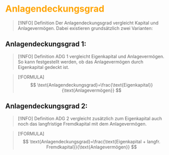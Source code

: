# <font color = "orange">Anlagendeckungsgrad</font>
>[!INFO] Definition
>Der Anlagendeckungsgrad vergleicht Kapital und Anlagevermögen.
>Dabei existieren grundsätzlich zwei Varianten:

## Anlagendeckungsgrad 1:
>[!INFO] Definition
>ADG 1 vergleicht Eigenkapital und Anlagevermögen. So kann festgestellt werden, ob das Anlagevermögen durch Eigenkapital gedeckt ist.

>[!FORMULA]
>$$
>\text{Anlagendeckungsgrad}=\frac{\text{Eigenkapital}}{\text{Anlagevermögen}}
>$$

## Anlagendeckungsgrad 2: 
>[!INFO] Definition
>ADG 2 vergleicht zusätzlich zum Eigenkapital auch noch das langfristige Fremdkapital mit dem Anlagevermögen.

>[!FORMULA]
>$$
>\text{Anlagendeckungsgrad}=\frac{\text{Eigenkapital + langfr. Fremdkapital}}{\text{Anlagevermögen}}
>$$